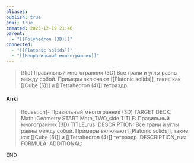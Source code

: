 ```yaml
---
aliases: 
publish: true
anki: true
created: 2023-12-19 21:40
parent:
  - "[[Polyhedron (3D)]]"
connected:
  - "[[Platonic solids]]"
  - "[[Неправильный многогранник]]"
---
```



> [!tip] Правильный многогранник (3D)
> Все грани и углы равны между собой. Примеры включают [[Platonic solids]], такие как  [[Cube (6)]] и [[Tetrahedron (4)]] тетраэдр.

#### Anki
> [!question]- Правильный многогранник (3D)
TARGET DECK: Math::Geometry
START
Math_TWO_side
TITLE: Правильный многогранник (3D)
TITLE_rus: 
DESCRIPTION: Все грани и углы равны между собой. Примеры включают [[Platonic solids]], такие как  [[Cube (6)]] и [[Tetrahedron (4)]] тетраэдр.
DESCRIPTION_rus: 
FORMULA: 
ADDITIONAL:
<!--ID: 1705600828775-->
END












